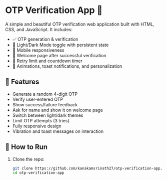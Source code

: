 # OTP Verification App 🔐

A simple and beautiful OTP verification web application built with HTML, CSS, and JavaScript. It includes:

- ✅ OTP generation & verification
- 🌙 Light/Dark Mode toggle with persistent state
- 📱 Mobile responsiveness
- 🎉 Welcome page after successful verification
- 🔁 Retry limit and countdown timer
- 🎨 Animations, toast notifications, and personalization

## 🔧 Features

- Generate a random 4-digit OTP
- Verify user-entered OTP
- Show success/failure feedback
- Ask for name and show it on welcome page
- Switch between light/dark themes
- Limit OTP attempts (3 tries)
- Fully responsive design
- Vibration and toast messages on interaction

## 🚀 How to Run

1. Clone the repo:
   ```bash
   git clone https://github.com/kanakamsrinath27/otp-verification-app.git
   cd otp-verification-app
